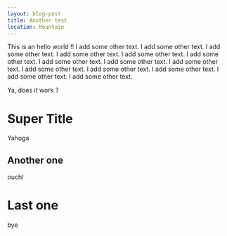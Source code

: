 ```yaml
--- 
layout: blog-post
title: Another test
location: Mountain
---
```


This is an hello world !! 
I add some other text.
I add some other text.
I add some other text.
I add some other text.
I add some other text.
I add some other text.
I add some other text.
I add some other text.
I add some other text.
I add some other text.
I add some other text.
I add some other text.
I add some other text.
I add some other text.

Ya, does it work ?

Super Title
===========

Yahoga

Another one
-----------

ouch!

Last one
========

bye
